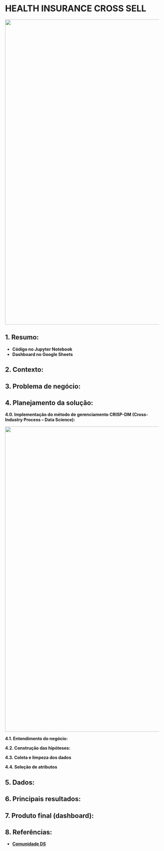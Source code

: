 # HEALTH INSURANCE CROSS SELL
  
<img src = "https://user-images.githubusercontent.com/94937578/178174103-05de90e9-e751-41f6-a863-a925049bba9d.PNG" width="1000px" />
</div>

## 1. Resumo:

- <b>Código no Jupyter Notebook</b>
- <b>Dashboard no Google Sheets</b>

## 2. Contexto:



## 3. Problema de negócio:



## 4. Planejamento da solução:

<b>4.0. Implementação do método de gerenciamento CRISP-DM (Cross-Industry Process – Data Science):</b>

<img src = "https://user-images.githubusercontent.com/94937578/178171624-823275d2-6368-463b-a2fd-358a0d059b79.png" width="1000px" />

<b>4.1. Entendimento do negócio:</b>

<b>4.2. Construção das hipóteses:</b>

<b>4.3. Coleta e limpeza dos dados</b>

<b>4.4. Seleção de atributos</b>

## 5. Dados:

## 6. Principais resultados:

## 7. Produto final (dashboard):

## 8. Referências:

- [<b>Comunidade DS</b>](https://www.comunidadedatascience.com/)


 
